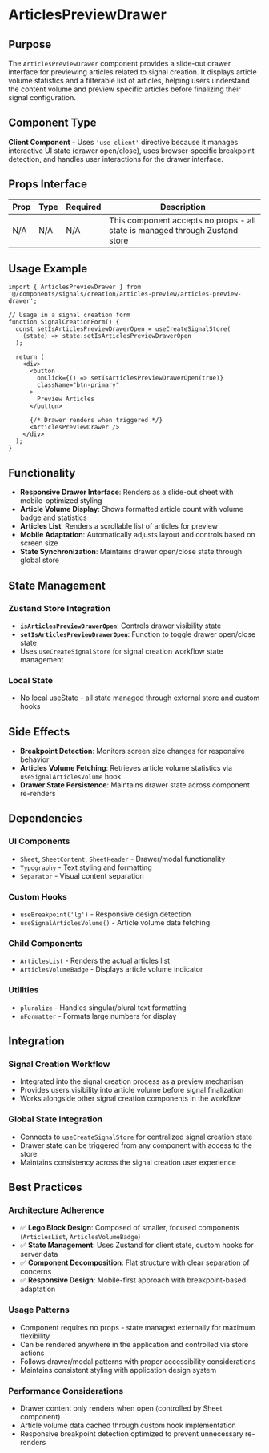 # ArticlesPreviewDrawer

## Purpose

The `ArticlesPreviewDrawer` component provides a slide-out drawer interface for previewing articles related to signal creation. It displays article volume statistics and a filterable list of articles, helping users understand the content volume and preview specific articles before finalizing their signal configuration.

## Component Type

**Client Component** - Uses `'use client'` directive because it manages interactive UI state (drawer open/close), uses browser-specific breakpoint detection, and handles user interactions for the drawer interface.

## Props Interface

| Prop | Type | Required | Description |
|------|------|----------|-------------|
| N/A | N/A | N/A | This component accepts no props - all state is managed through Zustand store |

## Usage Example

```tsx
import { ArticlesPreviewDrawer } from '@/components/signals/creation/articles-preview/articles-preview-drawer';

// Usage in a signal creation form
function SignalCreationForm() {
  const setIsArticlesPreviewDrawerOpen = useCreateSignalStore(
    (state) => state.setIsArticlesPreviewDrawerOpen
  );

  return (
    <div>
      <button 
        onClick={() => setIsArticlesPreviewDrawerOpen(true)}
        className="btn-primary"
      >
        Preview Articles
      </button>
      
      {/* Drawer renders when triggered */}
      <ArticlesPreviewDrawer />
    </div>
  );
}
```

## Functionality

- **Responsive Drawer Interface**: Renders as a slide-out sheet with mobile-optimized styling
- **Article Volume Display**: Shows formatted article count with volume badge and statistics
- **Articles List**: Renders a scrollable list of articles for preview
- **Mobile Adaptation**: Automatically adjusts layout and controls based on screen size
- **State Synchronization**: Maintains drawer open/close state through global store

## State Management

### Zustand Store Integration
- **`isArticlesPreviewDrawerOpen`**: Controls drawer visibility state
- **`setIsArticlesPreviewDrawerOpen`**: Function to toggle drawer open/close state
- Uses `useCreateSignalStore` for signal creation workflow state management

### Local State
- No local useState - all state managed through external store and custom hooks

## Side Effects

- **Breakpoint Detection**: Monitors screen size changes for responsive behavior
- **Articles Volume Fetching**: Retrieves article volume statistics via `useSignalArticlesVolume` hook
- **Drawer State Persistence**: Maintains drawer state across component re-renders

## Dependencies

### UI Components
- `Sheet`, `SheetContent`, `SheetHeader` - Drawer/modal functionality
- `Typography` - Text styling and formatting
- `Separator` - Visual content separation

### Custom Hooks
- `useBreakpoint('lg')` - Responsive design detection
- `useSignalArticlesVolume()` - Article volume data fetching

### Child Components
- `ArticlesList` - Renders the actual articles list
- `ArticlesVolumeBadge` - Displays article volume indicator

### Utilities
- `pluralize` - Handles singular/plural text formatting
- `nFormatter` - Formats large numbers for display

## Integration

### Signal Creation Workflow
- Integrated into the signal creation process as a preview mechanism
- Provides users visibility into article volume before signal finalization
- Works alongside other signal creation components in the workflow

### Global State Integration
- Connects to `useCreateSignalStore` for centralized signal creation state
- Drawer state can be triggered from any component with access to the store
- Maintains consistency across the signal creation user experience

## Best Practices

### Architecture Adherence
- ✅ **Lego Block Design**: Composed of smaller, focused components (`ArticlesList`, `ArticlesVolumeBadge`)
- ✅ **State Management**: Uses Zustand for client state, custom hooks for server data
- ✅ **Component Decomposition**: Flat structure with clear separation of concerns
- ✅ **Responsive Design**: Mobile-first approach with breakpoint-based adaptation

### Usage Patterns
- Component requires no props - state managed externally for maximum flexibility
- Can be rendered anywhere in the application and controlled via store actions
- Follows drawer/modal patterns with proper accessibility considerations
- Maintains consistent styling with application design system

### Performance Considerations
- Drawer content only renders when open (controlled by Sheet component)
- Article volume data cached through custom hook implementation
- Responsive breakpoint detection optimized to prevent unnecessary re-renders